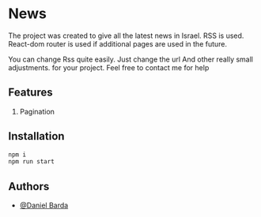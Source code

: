 # News
The project was created to give all the latest news in Israel.
RSS is used.
React-dom router is used if additional pages are used in the future.

You can change Rss quite easily.
Just change the url And other really small adjustments.
for your project.
Feel free to contact me for help

## Features
1. Pagination


## Installation
```sh
npm i
npm run start
```

## Authors
- [@Daniel Barda](https://github.com/ProfessorWeb/)

